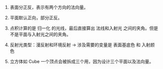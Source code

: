 1. 表面分正反，表示有两个方向的法向量。
2. 平面默认正向，部分正反。

3. 点积计算的是 归一化 的光线，最后直接算出 法线和入射光 之间的夹角。但是不是平面与入射光之间的夹角。

4. 反射光类型：漫反射和环境反射 -> 涉及需要的变量是 表面基底色 和 入射颜色

5. 立方体如 Cube 一个顶点会被拆成三个用，因为设计三个平面以及法向量。
